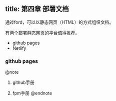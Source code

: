 title: 第四章 部署文档
---
通过ford，可以以静态网页（HTML）的方式组织文档。

有两个部署静态网页的平台值得推荐。
- github pages
- Netlify

### github pages



@note

1. github手册

2. fpm手册
@endnote
